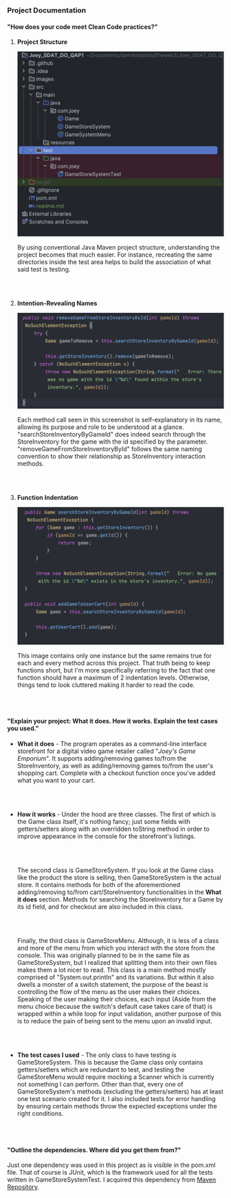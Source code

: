 ### Project Documentation 

#### "How does your code meet Clean Code practices?"
<ol>
<li>
<b>Project Structure</b>

![Screenshot depicting the directory tree within Intellij of this very project.](images/projectStructure.png)

By using conventional Java Maven project structure, understanding the project becomes that much easier. For instance, recreating the same directories inside the test area helps to build the association of what said test is testing.
</li>

<br></br>

<li>
<b>Intention-Revealing Names</b>

![Screenshot depicting a function within this project making use of intention-revealing names.](images/intentionRevealingNames.png)

Each method call seen in this screenshot is self-explanatory in its name, allowing its purpose and role to be understood at a glance. "searchStoreInventoryByGameId" does indeed search through the StoreInventory for the game with the id specified by the parameter. "removeGameFromStoreInventoryById" follows the same naming convention to show their relationship as StoreInventory interaction methods.
</li>

<br></br>

<li>
<b>Function Indentation</b>

![Screenshot depicting the function length rule of thumb.](images/functionIndentation.png)

This image contains only one instance but the same remains true for each and every method across this project. That truth being to keep functions short, but I'm more specifically referring to the fact that one function should have a maximum of 2 indentation levels. Otherwise, things tend to look cluttered making it harder to read the code.
</li>
</ol>

<br></br>

#### "Explain your project: What it does. How it works. Explain the test cases you used."

<ul>
<li>
<b>What it does</b> - The program operates as a command-line interface storefront for a digital video game retailer called "<i>Joey's Game Emporium</i>". It supports adding/removing games to/from the StoreInventory, as well as adding/removing games to/from the user's shopping cart. Complete with a checkout function once you've added what you want to your cart.
</li>

<br></br>

<li>
<b>How it works</b> - Under the hood are three classes. The first of which is the Game class itself, it's nothing fancy; just some fields with getters/setters along with an overridden toString method in order to improve appearance in the console for the storefront's listings.

<br/><br/>

The second class is GameStoreSystem. If you look at the Game class like the product the store is selling, then GameStoreSystem is the actual store. It contains methods for both of the aforementioned adding/removing to/from cart/StoreInventory functionalities in the <b>What it does</b> section. Methods for searching the StoreInventory for a Game by its id field, and for checkout are also included in this class.

<br/><br/>

Finally, the third class is GameStoreMenu. Although, it is less of a class and more of the menu from which you interact with the store from the console. This was originally planned to be in the same file as GameStoreSystem, but I realized that splitting them into their own files makes them a lot nicer to read. This class is a main method mostly comprised of "System.out.println" and its variations. But within it also dwells a monster of a switch statement, the purpose of the beast is controlling the flow of the menu as the user makes their choices. Speaking of the user making their choices, each input (Aside from the menu choice because the switch's default case takes care of that) is wrapped within a while loop for input validation, another purpose of this is to reduce the pain of being sent to the menu upon an invalid input.
</li>

<br><br/>

<li>
<b>The test cases I used</b> - The only class to have testing is GameStoreSystem. This is because the Game class only contains getters/setters which are redundant to test, and testing the GameStoreMenu would require mocking a Scanner which is currently not something I can perform. Other than that, every one of GameStoreSystem's methods (excluding the getters/setters) has at least one test scenario created for it. I also included tests for error handling by ensuring certain methods throw the expected exceptions under the right conditions.
</li>
</ul>

<br><br/>

#### "Outline the dependencies. Where did you get them from?"

Just one dependency was used in this project as is visible in the pom.xml file. That of course is JUnit, which is the framework used for all the tests written in GameStoreSystemTest. I acquired this dependency from [Maven Repository](https://mvnrepository.com/).